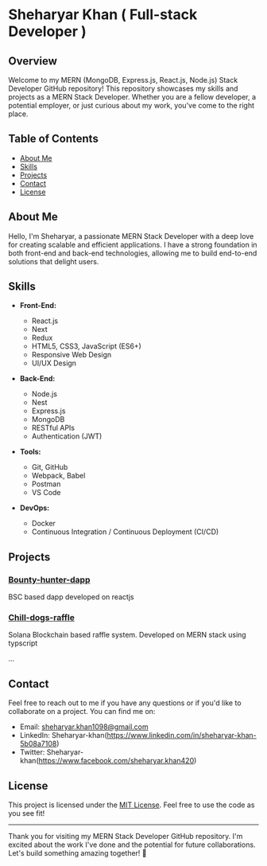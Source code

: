 # Sheharyar Khan ( Full-stack Developer )

## Overview

Welcome to my MERN (MongoDB, Express.js, React.js, Node.js) Stack Developer GitHub repository! This repository showcases my skills and projects as a MERN Stack Developer. Whether you are a fellow developer, a potential employer, or just curious about my work, you've come to the right place.

## Table of Contents

- [About Me](#about-me)
- [Skills](#skills)
- [Projects](#projects)
- [Contact](#contact)
- [License](#license)

## About Me

Hello, I'm Sheharyar, a passionate MERN Stack Developer with a deep love for creating scalable and efficient applications. I have a strong foundation in both front-end and back-end technologies, allowing me to build end-to-end solutions that delight users.

## Skills

- **Front-End:**
  - React.js
  - Next
  - Redux
  - HTML5, CSS3, JavaScript (ES6+)
  - Responsive Web Design
  - UI/UX Design

- **Back-End:**
  - Node.js
  - Nest
  - Express.js
  - MongoDB
  - RESTful APIs
  - Authentication (JWT)

- **Tools:**
  - Git, GitHub
  - Webpack, Babel
  - Postman
  - VS Code

- **DevOps:**
  - Docker
  - Continuous Integration / Continuous Deployment (CI/CD)

## Projects

### [Bounty-hunter-dapp](https://github.com/Sheharyarkhan1098/bunty-hunter-nft-battle-pass)

BSC based dapp developed on reactjs


### [Chill-dogs-raffle](https://github.com/Sheharyarkhan1098/chill-dogs)

Solana Blockchain based raffle system. Developed on MERN stack using typscript

...

## Contact

Feel free to reach out to me if you have any questions or if you'd like to collaborate on a project. You can find me on:

- Email: sheharyar.khan1098@gmail.com
- LinkedIn: Sheharyar-khan(https://www.linkedin.com/in/sheharyar-khan-5b08a7108)
- Twitter: Sheharyar-khan(https://www.facebook.com/sheharyar.khan420)

## License

This project is licensed under the [MIT License](LICENSE.md). Feel free to use the code as you see fit!

---

Thank you for visiting my MERN Stack Developer GitHub repository. I'm excited about the work I've done and the potential for future collaborations. Let's build something amazing together! 🚀
